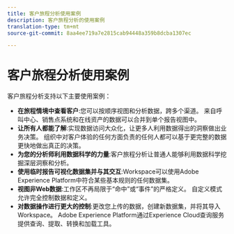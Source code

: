 ```yaml
---
title: 客户旅程分析使用案例
description: 客户旅程分析的使用案例
translation-type: tm+mt
source-git-commit: 8aa4ee719a7e2815cab94448a359b8dcba1307ec

---
```



# 客户旅程分析使用案例

客户旅程分析支持以下主要使用案例：

* **在旅程情境中查看客户**:您可以按顺序视图和分析数据，跨多个渠道。 来自呼叫中心、销售点系统和在线资产的数据可以合并到单个报告视图中。
* **让所有人都能了解**:实现数据访问大众化，让更多人利用数据得出的洞察做出业务决策。 组织中对客户体验的任何方面负责的任何人都可以基于更完整的数据更快地做出真正的决策。
* **为您的分析师利用数据科学的力量**:客户旅程分析让普通人能够利用数据科学挖掘深层洞察和分析。
* **使用临时报告可视化数据集并与其交互**:Workspace可以使用Adobe Experience Platform中符合某些基本规则的任何数据集。
* **视图非Web数据**:工作区不再局限于“命中”或“事件”的严格定义。 自定义模式允许完全控制数据和定义。
* **对数据操作进行更大的控制**:更改您上传的数据，创建新数据集，并将其导入Workspace。 Adobe Experience Platform通过Experience Cloud查询服务提供查询、提取、转换和加载工具。
